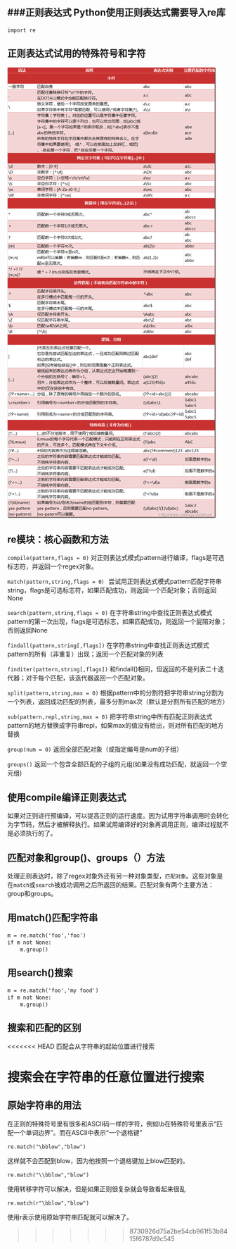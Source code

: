 ###正则表达式
Python使用正则表达式需要导入re库
-	
	import re
	


正则表达式试用的特殊符号和字符
-

![元组](./python_re.png)

re模块：核心函数和方法
-

`compile(pattern,flags = 0)` 		对正则表达式模式pattern进行编译，flags是可选标志符，并返回一个regex对象。

`match(pattern,string,flags = 0）`	尝试用正则表达式模式pattern匹配字符串string，flags是可选标志符，如果匹配成功，则返回一个匹配对象；否则返回None

`search(pattern,string,flags = 0)` 	在字符串string中查找正则表达式模式pattern的第一次出现，flags是可选标志，如果匹配成功，则返回一个屁陪对象；否则返回None

`findall(pattern,string[,flags])`		在字符串string中查找正则表达式模式pattern的所有（非重复）出现；返回一个匹配对象的列表

`finditer(pattern,string[,flags])`	和findall()相同，但返回的不是列表二十迭代器；对于每个匹配，该迭代器返回一个匹配对象。

`split(pattern,string,max = 0)`		根据pattern中的分割符把字符串string分割为一个列表，返回成功匹配的列表，最多分割max次（默认是分割所有匹配的地方）

`sub(pattern,repl,string,max = 0)` 	把字符串string中所有匹配正则表达式pattern的地方替换成字符串repl，如果max的值没有给出，则对所有匹配的地方替换

`group(num = 0)`		返回全部匹配对象（或指定编号是num的子组）

`groups()`			返回一个包含全部匹配的子组的元组(如果没有成功匹配，就返回一个空元组)

使用compile编译正则表达式
-
如果对正则进行预编译，可以提高正则的运行速度。因为试用字符串调用时会转化为字节码，然后才被解释执行。如果试用编译好的对象再调用正则，编译过程就不是必须执行的了。

匹配对象和group()、groups（）方法
-
处理正则表达时，除了regex对象外还有另一种对象类型，`匹配对象`。这些对象是在`match`或`search`被成功调用之后所返回的结果。匹配对象有两个主要方法：group和groups。

用match()匹配字符串
-

	m = re.match('foo','foo')
	if m not None:
		m.group()
		
用search()搜索
-

	m = re.match('foo','my food')
	if m not None:
		m.group()

搜索和匹配的区别
-
<<<<<<< HEAD
匹配会从字符串的起始位置进行搜索

搜索会在字符串的任意位置进行搜索
=======

原始字符串的用法
-
在正则的特殊符号里有很多和ASCII码一样的字符，例如\b在特殊符号里表示“匹配一个单词边界”。而在ASCII中表示“一个退格键”

	re.match("\bblow","blow")

这样就不会匹配到blow，因为他按照一个退格键加上blow匹配的。

	re.match("\\bblow","blow")

使用转移字符可以解决，但是如果正则很复杂就会导致看起来很乱


	re.match(r"\bblow","blow")

使用r表示使用原始字符串匹配就可以解决了。

>>>>>>> 8730926d75a2be54cb961f53b8415f6787d9c545
